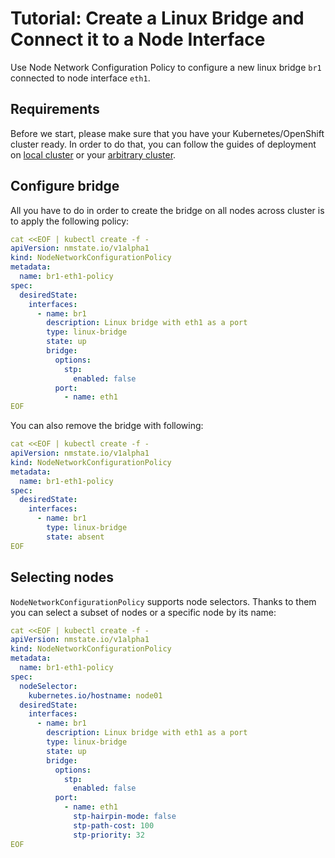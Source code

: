 # Tutorial: Create a Linux Bridge and Connect it to a Node Interface

Use Node Network Configuration Policy to configure a new linux bridge `br1` connected
to node interface `eth1`.

## Requirements

Before we start, please make sure that you have your Kubernetes/OpenShift
cluster ready. In order to do that, you can follow the guides of deployment on
[local cluster](deployment-local-cluster.md) or your
[arbitrary cluster](deployment-arbitrary-cluster.md).

## Configure bridge

All you have to do in order to create the bridge on all nodes across cluster is
to apply the following policy:

```yaml
cat <<EOF | kubectl create -f -
apiVersion: nmstate.io/v1alpha1
kind: NodeNetworkConfigurationPolicy
metadata:
  name: br1-eth1-policy
spec:
  desiredState:
    interfaces:
      - name: br1
        description: Linux bridge with eth1 as a port
        type: linux-bridge
        state: up
        bridge:
          options:
            stp:
              enabled: false
          port:
            - name: eth1
EOF
```

You can also remove the bridge with following:

```yaml
cat <<EOF | kubectl create -f -
apiVersion: nmstate.io/v1alpha1
kind: NodeNetworkConfigurationPolicy
metadata:
  name: br1-eth1-policy
spec:
  desiredState:
    interfaces:
      - name: br1
        type: linux-bridge
        state: absent
EOF
```

## Selecting nodes

`NodeNetworkConfigurationPolicy` supports node selectors. Thanks to them you can
select a subset of nodes or a specific node by its name:

```yaml
cat <<EOF | kubectl create -f -
apiVersion: nmstate.io/v1alpha1
kind: NodeNetworkConfigurationPolicy
metadata:
  name: br1-eth1-policy
spec:
  nodeSelector:
    kubernetes.io/hostname: node01
  desiredState:
    interfaces:
      - name: br1
        description: Linux bridge with eth1 as a port
        type: linux-bridge
        state: up
        bridge:
          options:
            stp:
              enabled: false
          port:
            - name: eth1
              stp-hairpin-mode: false
              stp-path-cost: 100
              stp-priority: 32
EOF
```
